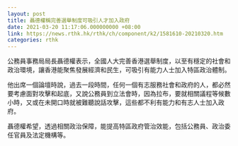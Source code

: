```yaml
---
layout: post
title: 聶德權稱完善選舉制度可吸引人才加入政府
date: 2021-03-20 11:17:06.000000000 +08:00
link: https://news.rthk.hk/rthk/ch/component/k2/1581610-20210320.htm
categories: rthk
---
```


公務員事務局局長聶德權表示，全國人大完善香港選舉制度，以至有穩定的社會和政治環境，讓香港能聚焦發展經濟和民生，可吸引有能力人士加入特區政治體制。

他出席一個論壇時說，過去一段時間，任何一個有志服務社會和政府的人，都必然要考慮面對攻擊和起底，又說公務員到立法會時，因為拉布，要就相關議程等候數小時，又或在未開口時就被難聽說話攻擊，這些都不利有能力和有志人士加入政府。

聶德權希望，透過相關政治保障，能提高特區政府管治效能，包括公務員、政治委任官員及法定機構等。
